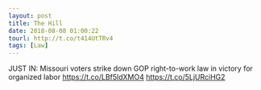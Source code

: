 ```yaml
---
layout: post
title: The Hill
date: 2018-08-08 01:00:22
tourl: http://t.co/t414UtTRv4
tags: [Law]
---
```

JUST IN: Missouri voters strike down GOP right-to-work law in victory for organized labor https://t.co/LBf5ldXMO4 https://t.co/5LjURciHG2